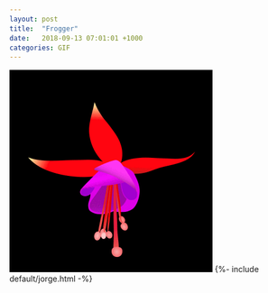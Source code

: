 ```yaml
---
layout: post
title:  "Frogger"
date:   2018-09-13 07:01:01 +1000
categories: GIF
---
```


![Frogger](/assets/images/gifs/frogger.gif "Frogger")
{%- include default/jorge.html -%}